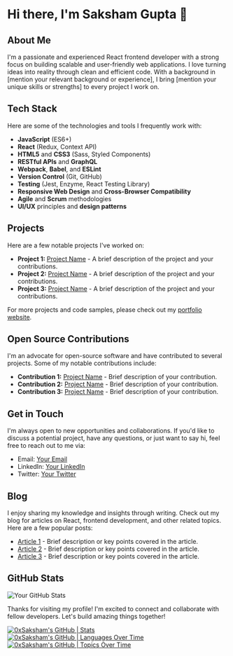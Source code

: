 # Hi there, I'm Saksham Gupta 👋

## About Me

I'm a passionate and experienced React frontend developer with a strong focus on building scalable and user-friendly web applications. I love turning ideas into reality through clean and efficient code. With a background in [mention your relevant background or experience], I bring [mention your unique skills or strengths] to every project I work on.

## Tech Stack

Here are some of the technologies and tools I frequently work with:

- **JavaScript** (ES6+)
- **React** (Redux, Context API)
- **HTML5** and **CSS3** (Sass, Styled Components)
- **RESTful APIs** and **GraphQL**
- **Webpack**, **Babel**, and **ESLint**
- **Version Control** (Git, GitHub)
- **Testing** (Jest, Enzyme, React Testing Library)
- **Responsive Web Design** and **Cross-Browser Compatibility**
- **Agile** and **Scrum** methodologies
- **UI/UX** principles and **design patterns**

## Projects

Here are a few notable projects I've worked on:

- **Project 1:** [Project Name](link-to-project) - A brief description of the project and your contributions.
- **Project 2:** [Project Name](link-to-project) - A brief description of the project and your contributions.
- **Project 3:** [Project Name](link-to-project) - A brief description of the project and your contributions.

For more projects and code samples, please check out my [portfolio website]((https://portfolio-0xsaksham.vercel.app/)).

## Open Source Contributions

I'm an advocate for open-source software and have contributed to several projects. Some of my notable contributions include:

- **Contribution 1:** [Project Name](link-to-contribution) - Brief description of your contribution.
- **Contribution 2:** [Project Name](link-to-contribution) - Brief description of your contribution.
- **Contribution 3:** [Project Name](link-to-contribution) - Brief description of your contribution.

## Get in Touch

I'm always open to new opportunities and collaborations. If you'd like to discuss a potential project, have any questions, or just want to say hi, feel free to reach out to me via:

- Email: [Your Email](mailto:youremail@example.com)
- LinkedIn: [Your LinkedIn](https://www.linkedin.com/in/yourprofile)
- Twitter: [Your Twitter](https://twitter.com/yourhandle)

## Blog

I enjoy sharing my knowledge and insights through writing. Check out my blog for articles on React, frontend development, and other related topics. Here are a few popular posts:

- [Article 1](link-to-article) - Brief description or key points covered in the article.
- [Article 2](link-to-article) - Brief description or key points covered in the article.
- [Article 3](link-to-article) - Brief description or key points covered in the article.

## GitHub Stats

![Your GitHub Stats](https://github-readme-stats.vercel.app/api?username=your-username&show_icons=true)

Thanks for visiting my profile! I'm excited to connect and collaborate with fellow developers. Let's build amazing things together!


[![0xSaksham's GitHub | Stats](https://stats.quine.sh/0xSaksham/github?theme=dark)](https://quine.sh)
[![0xSaksham's GitHub | Languages Over Time](https://stats.quine.sh/0xSaksham/languages-over-time?theme=dark)](https://quine.sh)
[![0xSaksham's GitHub | Topics Over Time](https://stats.quine.sh/0xSaksham/topics-over-time?theme=dark)](https://quine.sh)
